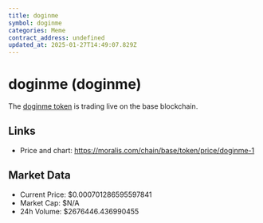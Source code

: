 ```yaml
---
title: doginme
symbol: doginme
categories: Meme
contract_address: undefined
updated_at: 2025-01-27T14:49:07.829Z
---
```


# doginme (doginme)
The [doginme token](https://moralis.com/chain/base/token/price/doginme-1) is trading live on the base blockchain.

## Links
- Price and chart: https://moralis.com/chain/base/token/price/doginme-1

## Market Data
- Current Price: $0.000701286595597841
- Market Cap: $N/A
- 24h Volume: $2676446.436990455

